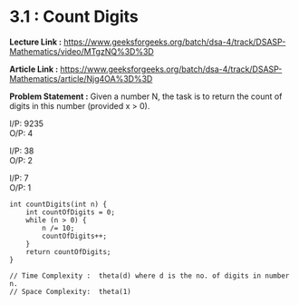 # 3.1 : Count Digits

**Lecture Link :** https://www.geeksforgeeks.org/batch/dsa-4/track/DSASP-Mathematics/video/MTgzNQ%3D%3D

**Article Link :** https://www.geeksforgeeks.org/batch/dsa-4/track/DSASP-Mathematics/article/Njg4OA%3D%3D

**Problem Statement :** Given a number N, the task is to return the count of digits in this number (provided x > 0).

I/P: 9235 <br>
O/P: 4

I/P: 38 <br>
O/P: 2

I/P: 7 <br>
O/P: 1

```
int countDigits(int n) {
    int countOfDigits = 0;
    while (n > 0) {
        n /= 10;
        countOfDigits++;
    }
    return countOfDigits;
}

// Time Complexity :  theta(d) where d is the no. of digits in number n.
// Space Complexity:  theta(1)
```

